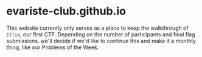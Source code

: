 # evariste-club.github.io

This website currently only serves as a place to keep the walkthrough of `Ellie`, our first CTF. Depending on the number of participants and final flag submissions, we'll decide if we'd like to continue this and make it a monthly thing, like our Problems of the Week. 